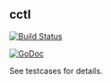 ## cctl

[![Build Status](https://travis-ci.org/damnever/goctl.svg?branch=master)](https://travis-ci.org/damnever/goctl)

[![GoDoc](https://godoc.org/github.com/damnever/goctl?status.svg)](https://godoc.org/github.com/damnever/goctl)

See testcases for details.
